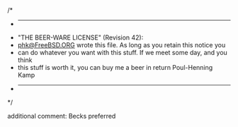 /*
* ----------------------------------------------------------------------------
* "THE BEER-WARE LICENSE" (Revision 42):
* <phk@FreeBSD.ORG> wrote this file. As long as you retain this notice you
* can do whatever you want with this stuff. If we meet some day, and you think
* this stuff is worth it, you can buy me a beer in return Poul-Henning Kamp
* ----------------------------------------------------------------------------
*/


additional comment: Becks preferred